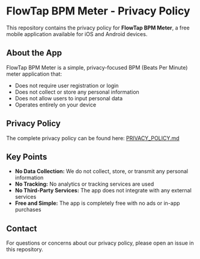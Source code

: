 # FlowTap BPM Meter - Privacy Policy

This repository contains the privacy policy for **FlowTap BPM Meter**, a free mobile application available for iOS and Android devices.

## About the App

FlowTap BPM Meter is a simple, privacy-focused BPM (Beats Per Minute) meter application that:
- Does not require user registration or login
- Does not collect or store any personal information
- Does not allow users to input personal data
- Operates entirely on your device

## Privacy Policy

The complete privacy policy can be found here: [PRIVACY_POLICY.md](PRIVACY_POLICY.md)

## Key Points

- **No Data Collection:** We do not collect, store, or transmit any personal information
- **No Tracking:** No analytics or tracking services are used
- **No Third-Party Services:** The app does not integrate with any external services
- **Free and Simple:** The app is completely free with no ads or in-app purchases

## Contact

For questions or concerns about our privacy policy, please open an issue in this repository.
